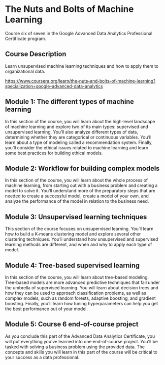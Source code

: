 # The Nuts and Bolts of Machine Learning

Course six of seven in the Google Advanced Data Analytics Professional Certificate program.

## Course Description

Learn unsupervised machine learning techniques and how to apply them to organizational data.

https://www.coursera.org/learn/the-nuts-and-bolts-of-machine-learning?specialization=google-advanced-data-analytics

## Module 1: The different types of machine learning

In this section of the course, you will learn about the high-level landscape of machine learning and explore two of its main types: supervised and unsupervised learning. You’ll also analyze different types of data, determining whether they are categorical or continuous variables. You’ll learn about a type of modeling called a recommendation system. Finally, you’ll consider the ethical issues related to machine learning and learn some best practices for building ethical models.

## Module 2: Workflow for building complex models

In this section of the course, you will learn about the whole process of machine learning, from starting out with a business problem and creating a model to solve it. You’ll understand more of the preparatory steps that are needed to create a successful model, create a model of your own, and analyze the performance of the model in relation to the business need.

## Module 3: Unsupervised learning techniques

This section of the course focuses on unsupervised learning. You’ll learn how to build a K-means clustering model and explore several other clustering techniques. You’ll understand how unsupervised and supervised learning methods are different, and when and why to apply each type of model.

## Module 4: Tree-based supervised learning

In this section of the course, you will learn about tree-based modeling. Tree-based models are more advanced predictive techniques that fall under the umbrella of supervised learning. You will learn about decision trees and how they can be used to approach classification problems, as well as complex models, such as random forests, adaptive boosting, and gradient boosting. Finally, you’ll learn how tuning hyperparameters can help you get the best performance out of your model.

## Module 5: Course 6 end-of-course project

As you conclude this part of the Advanced Data Analytics Certificate, you will put everything you’ve learned into one end-of-course project. You’ll be tasked with solving a business problem using the provided data. The concepts and skills you will learn in this part of the course will be critical to your success as a data professional.